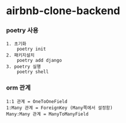# airbnb-clone-backend

### poetry 사용

    1. 초기화
        poetry init
    2. 패키지설치
        poetry add django
    3. poetry 실행
        poetry shell

### orm 관계

    1:1 관계 = OneToOneField
    1:Many 관계 = ForeignKey (Many쪽에서 설정함)
    Many:Many 관계 = ManyToManyField
